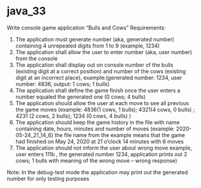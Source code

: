 # java_33
Write console game application “Bulls and Cows”
Requirements:
1. The application must generate number (aka, generated number) containing 4 unrepeated digits from 1 to 9 (example, 1234)
1. The application shall allow the user to enter number (aka, user number) from the console
1. The application shall display out on console number of the bulls (existing digit at a correct position) 
and number of the cows (existing digit at an incorrect place),
 example:(generated number: 1234, user number: 4836, output: 1 cows; 1 bulls)
1. The application shall define the game finish once the user enters a number equaled the generated one (0 cows; 4 bulls)
1. The application should allow the user at each move to see all previous the game moves (example: 4836(1 cows, 1 bulls); 
4321(4 cows, 0 bulls) ; 4231 (2 cows, 2 bulls); 1234 (0 cows, 4 bulls) )
1. The application should keep the game history in the file with name containing date, hours, minutes and number of moves 
(example: 2020-05-24_21_14_6) the file name from the example means that the game had finished on May 24, 2020 at 21 o’clock 14 minutes with 6 moves 
1. The application should not inform the user about wrong move
 example, user enters 111b ,  the generated number 1234, application prints out 2 cows; 1 bulls with meaning of the wrong move – wrong response)

Note: In the debug-test mode the application may print out the generated number for only testing purposes 

